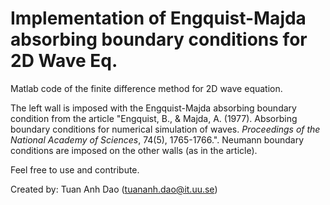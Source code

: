 # Implementation of Engquist-Majda absorbing boundary conditions for 2D Wave Eq.
Matlab code of the finite difference method for 2D wave equation.

The left wall is imposed with the Engquist-Majda absorbing boundary condition from the article "Engquist, B., & Majda, A. (1977). Absorbing boundary conditions for numerical simulation of waves. *Proceedings of the National Academy of Sciences*, 74(5), 1765-1766.". Neumann boundary conditions are imposed on the other walls (as in the article).

Feel free to use and contribute.

Created by: Tuan Anh Dao (tuananh.dao@it.uu.se)
